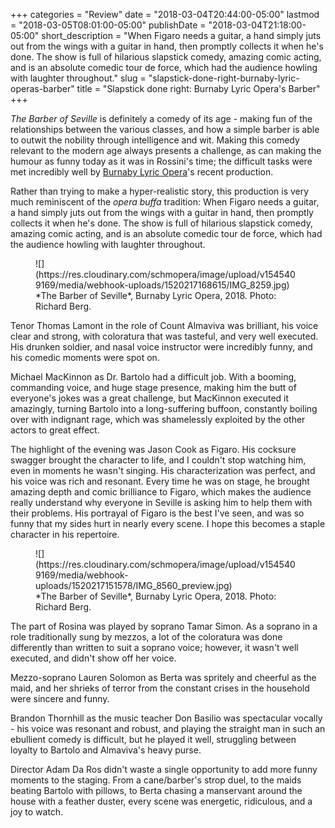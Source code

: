 +++
categories = "Review"
date = "2018-03-04T20:44:00-05:00"
lastmod = "2018-03-05T08:01:00-05:00"
publishDate = "2018-03-04T21:18:00-05:00"
short_description = "When Figaro needs a guitar, a hand simply juts out from the wings with a guitar in hand, then promptly collects it when he&#039;s done. The show is full of hilarious slapstick comedy, amazing comic acting, and is an absolute comedic tour de force, which had the audience howling with laughter throughout."
slug = "slapstick-done-right-burnaby-lyric-operas-barber"
title = "Slapstick done right: Burnaby Lyric Opera&#039;s Barber"
+++

*The Barber of Seville* is definitely a comedy of its age - making fun of the relationships between the various classes, and how a simple barber is able to outwit the nobility through intelligence and wit. Making this comedy relevant to the modern age always presents a challenge, as can making the humour as funny today as it was in Rossini's time; the difficult tasks were met incredibly well by [Burnaby Lyric Opera](http://www.burnabylyricopera.org/Burnaby_Lyric_Opera/Home.html)'s recent production.

Rather than trying to make a hyper-realistic story, this production is very much reminiscent of the *opera buffa* tradition: When Figaro needs a guitar, a hand simply juts out from the wings with a guitar in hand, then promptly collects it when he's done. The show is full of hilarious slapstick comedy, amazing comic acting, and is an absolute comedic tour de force, which had the audience howling with laughter throughout.

<figure data-type="image">
![](https://res.cloudinary.com/schmopera/image/upload/v1545409169/media/webhook-uploads/1520217168615/IMG_8259.jpg)
<figcaption>*The Barber of Seville*, Burnaby Lyric Opera, 2018. Photo: Richard Berg.</figcaption>
</figure>

Tenor Thomas Lamont in the role of Count Almaviva was brilliant, his voice clear and strong, with coloratura that was tasteful, and very well executed. His drunken soldier, and nasal voice instructor were incredibly funny, and his comedic moments were spot on.

Michael MacKinnon as Dr. Bartolo had a difficult job. With a booming, commanding voice, and huge stage presence, making him the butt of everyone's jokes was a great challenge, but MacKinnon executed it amazingly, turning Bartolo into a long-suffering buffoon, constantly boiling over with indignant rage, which was shamelessly exploited by the other actors to  great effect.

The highlight of the evening was Jason Cook as Figaro. His cocksure swagger brought the character to life, and I couldn't stop watching him, even in moments he wasn't singing. His characterization was perfect, and his voice was rich and resonant. Every time he was on stage, he brought amazing depth and comic brilliance to Figaro, which makes the audience really understand why everyone in Seville is asking him to help them with their problems. His portrayal of Figaro is the best I've seen, and was so funny that my sides hurt in nearly every scene. I hope this becomes a staple character in his repertoire.

<figure data-type="image">
![](https://res.cloudinary.com/schmopera/image/upload/v1545409169/media/webhook-uploads/1520217151578/IMG_8560_preview.jpg)
<figcaption>*The Barber of Seville*, Burnaby Lyric Opera, 2018. Photo: Richard Berg.</figcaption>
</figure>

The part of Rosina was played by soprano Tamar Simon. As a soprano in a role traditionally sung by mezzos, a lot of the coloratura was done differently than written to suit a soprano voice; however, it wasn't well executed, and didn't show off her voice.

Mezzo-soprano Lauren Solomon as Berta was spritely and cheerful as the maid, and her shrieks of terror from the constant crises in the household were sincere and funny.

Brandon Thornhill as the music teacher Don Basilio was spectacular vocally - his voice was resonant and robust, and playing the straight man in such an ebullient comedy is difficult, but he played it well, struggling between loyalty to Bartolo and Almaviva's heavy purse.

Director Adam Da Ros didn't waste a single opportunity to add more funny moments to the staging. From a cane/barber's strop duel, to the maids beating Bartolo with pillows, to Berta chasing a manservant around the house with a feather duster, every scene was energetic, ridiculous, and a joy to watch.
